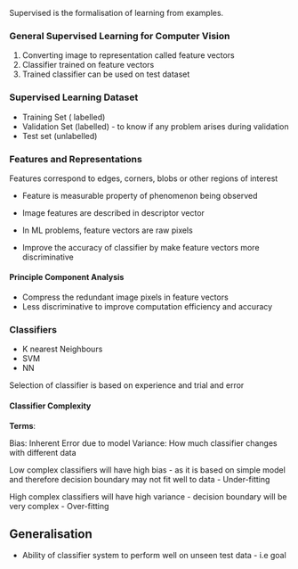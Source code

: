 Supervised is the formalisation of learning from examples. 

### General Supervised Learning for Computer Vision

1. Converting image to representation called feature vectors
2. Classifier trained on feature vectors
3. Trained classifier can be used on test dataset

### Supervised Learning Dataset

- Training Set ( labelled)
- Validation Set (labelled) - to know if any problem arises during validation
- Test set (unlabelled)

### Features and Representations

Features correspond to edges, corners, blobs or other regions of interest
- Feature is measurable property of phenomenon being observed
- Image features are described in descriptor vector
- In ML problems, feature vectors are raw pixels

- Improve the accuracy of classifier by make feature vectors more discriminative

#### Principle Component Analysis

- Compress the redundant image pixels in feature vectors
- Less discriminative to improve computation efficiency and accuracy

### Classifiers

-  K nearest Neighbours
- SVM
- NN

Selection of classifier is based on experience and trial and error


#### Classifier Complexity

**Terms**:

Bias: Inherent Error due to model
Variance: How much classifier changes with different data

Low complex classifiers will have high bias - as it is based on simple model and therefore decision boundary may not fit well to data - Under-fitting

High complex classifiers will have high variance - decision boundary will be very complex - Over-fitting

## Generalisation

- Ability of classifier system to perform well on unseen test data - i.e goal

